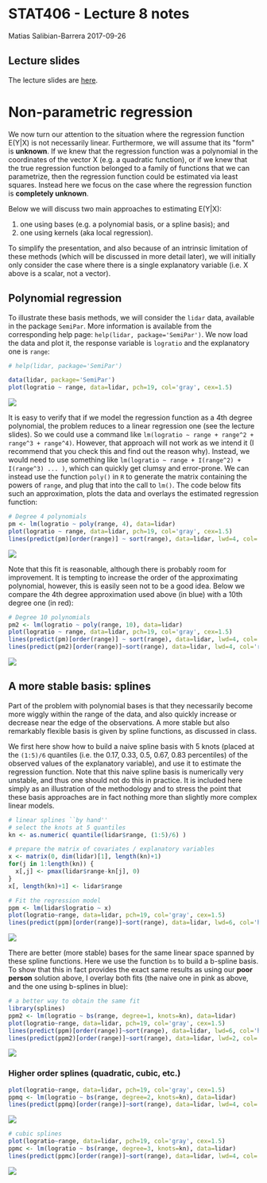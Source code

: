 STAT406 - Lecture 8 notes
================
Matias Salibian-Barrera
2017-09-26

Lecture slides
--------------

The lecture slides are [here](STAT406-17-lecture-8-preliminary.pdf).

Non-parametric regression
=========================

We now turn our attention to the situation where the regression function E(Y|X) is not necessarily linear. Furthermore, we will assume that its "form" is **unknown**. If we knew that the regression function was a polynomial in the coordinates of the vector X (e.g. a quadratic function), or if we knew that the true regression function belonged to a family of functions that we can parametrize, then the regression function could be estimated via least squares. Instead here we focus on the case where the regression function is **completely unknown**.

Below we will discuss two main approaches to estimating E(Y|X):

1.  one using bases (e.g. a polynomial basis, or a spline basis); and
2.  one using kernels (aka local regression).

To simplify the presentation, and also because of an intrinsic limitation of these methods (which will be discussed in more detail later), we will initially only consider the case where there is a single explanatory variable (i.e. X above is a scalar, not a vector).

Polynomial regression
---------------------

To illustrate these basis methods, we will consider the `lidar` data, available in the package `SemiPar`. More information is available from the corresponding help page: `help(lidar, package='SemiPar')`. We now load the data and plot it, the response variable is `logratio` and the explanatory one is `range`:

``` r
# help(lidar, package='SemiPar')

data(lidar, package='SemiPar')
plot(logratio ~ range, data=lidar, pch=19, col='gray', cex=1.5)
```

![](README_files/figure-markdown_github-ascii_identifiers/nonparam-1.png)

It is easy to verify that if we model the regression function as a 4th degree polynomial, the problem reduces to a linear regression one (see the lecture slides). So we could use a command like `lm(logratio ~ range + range^2 + range^3 + range^4)`. However, that approach will not work as we intend it (I recommend that you check this and find out the reason why). Instead, we would need to use something like `lm(logratio ~ range + I(range^2) + I(range^3) ... )`, which can quickly get clumsy and error-prone. We can instead use the function `poly()` in `R` to generate the matrix containing the powers of `range`, and plug that into the call to `lm()`. The code below fits such an approximation, plots the data and overlays the estimated regression function:

``` r
# Degree 4 polynomials
pm <- lm(logratio ~ poly(range, 4), data=lidar)
plot(logratio ~ range, data=lidar, pch=19, col='gray', cex=1.5)
lines(predict(pm)[order(range)] ~ sort(range), data=lidar, lwd=4, col='blue')
```

![](README_files/figure-markdown_github-ascii_identifiers/poly4-1.png)

Note that this fit is reasonable, although there is probably room for improvement. It is tempting to increase the order of the approximating polynomial, however, this is easily seen not to be a good idea. Below we compare the 4th degree approximation used above (in blue) with a 10th degree one (in red):

``` r
# Degree 10 polynomials
pm2 <- lm(logratio ~ poly(range, 10), data=lidar)
plot(logratio ~ range, data=lidar, pch=19, col='gray', cex=1.5)
lines(predict(pm)[order(range)] ~ sort(range), data=lidar, lwd=4, col='blue')
lines(predict(pm2)[order(range)]~sort(range), data=lidar, lwd=4, col='red')
```

![](README_files/figure-markdown_github-ascii_identifiers/poly10-1.png)

A more stable basis: splines
----------------------------

Part of the problem with polynomial bases is that they necessarily become more wiggly within the range of the data, and also quickly increase or decrease near the edge of the observations. A more stable but also remarkably flexible basis is given by spline functions, as discussed in class.

We first here show how to build a naive spline basis with 5 knots (placed at the `(1:5)/6` quantiles (i.e. the 0.17, 0.33, 0.5, 0.67, 0.83 percentiles) of the observed values of the explanatory variable), and use it to estimate the regression function. Note that this naive spline basis is numerically very unstable, and thus one should not do this in practice. It is included here simply as an illustration of the methodology and to stress the point that these basis approaches are in fact nothing more than slightly more complex linear models.

``` r
# linear splines ``by hand''
# select the knots at 5 quantiles
kn <- as.numeric( quantile(lidar$range, (1:5)/6) )

# prepare the matrix of covariates / explanatory variables
x <- matrix(0, dim(lidar)[1], length(kn)+1)
for(j in 1:length(kn)) {
  x[,j] <- pmax(lidar$range-kn[j], 0)
}
x[, length(kn)+1] <- lidar$range

# Fit the regression model
ppm <- lm(lidar$logratio ~ x)
plot(logratio~range, data=lidar, pch=19, col='gray', cex=1.5)
lines(predict(ppm)[order(range)]~sort(range), data=lidar, lwd=6, col='hotpink')
```

![](README_files/figure-markdown_github-ascii_identifiers/splines1-1.png)

There are better (more stable) bases for the same linear space spanned by these spline functions. Here we use the function `bs` to build a b-spline basis. To show that this in fact provides the exact same results as using our **poor person** solution above, I overlay both fits (the naive one in pink as above, and the one using b-splines in blue):

``` r
# a better way to obtain the same fit
library(splines)
ppm2 <- lm(logratio ~ bs(range, degree=1, knots=kn), data=lidar)
plot(logratio~range, data=lidar, pch=19, col='gray', cex=1.5)
lines(predict(ppm)[order(range)]~sort(range), data=lidar, lwd=6, col='hotpink')
lines(predict(ppm2)[order(range)]~sort(range), data=lidar, lwd=2, col='darkblue')
```

![](README_files/figure-markdown_github-ascii_identifiers/bsplines1-1.png)

### Higher order splines (quadratic, cubic, etc.)

``` r
plot(logratio~range, data=lidar, pch=19, col='gray', cex=1.5)
ppmq <- lm(logratio ~ bs(range, degree=2, knots=kn), data=lidar)
lines(predict(ppmq)[order(range)]~sort(range), data=lidar, lwd=4, col='steelblue')
```

![](README_files/figure-markdown_github-ascii_identifiers/bsplines2-1.png)

``` r
# cubic splines
plot(logratio~range, data=lidar, pch=19, col='gray', cex=1.5)
ppmc <- lm(logratio ~ bs(range, degree=3, knots=kn), data=lidar)
lines(predict(ppmc)[order(range)]~sort(range), data=lidar, lwd=4, col='tomato3')
```

![](README_files/figure-markdown_github-ascii_identifiers/bsplines2-2.png)
